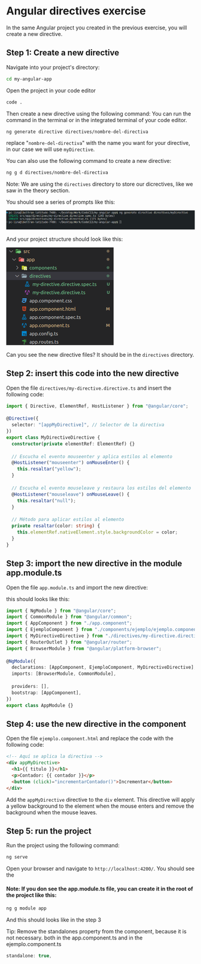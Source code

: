 # Angular directives exercise

In the same Angular project you created in the previous exercise, you will
create a new directive.

## Step 1: Create a new directive

Navigate into your project's directory:

```bash
cd my-angular-app
```

Open the project in your code editor

```bash
code .
```

Then create a new directive using the following command: You can run the command
in the terminal or in the integrated terminal of your code editor.

```bash
ng generate directive directives/nombre-del-directiva
```

replace "`nombre-del-directiva`" with the name you want for your directive, in
our case we will use `myDirective`.

You can also use the following command to create a new directive:

```bash
ng g d directives/nombre-del-directiva
```

Note: We are using the `directives` directory to store our dicrectives, like we
saw in the theory section.

You should see a series of prompts like this:

![alt text](image-2.png)

And your project structure should look like this:

![alt text](image-3.png)

Can you see the new directive files? It should be in the `directives` directory.

## Step 2: insert this code into the new directive

Open the file `directives/my-directive.directive.ts` and insert the following
code:

```typescript
import { Directive, ElementRef, HostListener } from "@angular/core";

@Directive({
  selector: "[appMyDirective]", // Selector de la directiva
})
export class MyDirectiveDirective {
  constructor(private elementRef: ElementRef) {}

  // Escucha el evento mouseenter y aplica estilos al elemento
  @HostListener("mouseenter") onMouseEnter() {
    this.resaltar("yellow");
  }

  // Escucha el evento mouseleave y restaura los estilos del elemento
  @HostListener("mouseleave") onMouseLeave() {
    this.resaltar("null");
  }

  // Método para aplicar estilos al elemento
  private resaltar(color: string) {
    this.elementRef.nativeElement.style.backgroundColor = color;
  }
}
```

## Step 3: import the new directive in the module app.module.ts

Open the file `app.module.ts` and import the new directive:

this should looks like this:

```typescript
import { NgModule } from "@angular/core";
import { CommonModule } from "@angular/common";
import { AppComponent } from "./app.component";
import { EjemploComponent } from "./components/ejemplo/ejemplo.component";
import { MyDirectiveDirective } from "./directives/my-directive.directive";
import { RouterOutlet } from "@angular/router";
import { BrowserModule } from "@angular/platform-browser";

@NgModule({
  declarations: [AppComponent, EjemploComponent, MyDirectiveDirective], // here
  imports: [BrowserModule, CommonModule],

  providers: [],
  bootstrap: [AppComponent],
})
export class AppModule {}
```

## Step 4: use the new directive in the component

Open the file `ejemplo.component.html` and replace the code with the following
code:

```html
<!-- Aquí se aplica la directiva -->
<div appMyDirective>
  <h1>{{ titulo }}</h1>
  <p>Contador: {{ contador }}</p>
  <button (click)="incrementarContador()">Incrementar</button>
</div>
```

Add the `appMyDirective` directive to the `div` element. This directive will
apply a yellow background to the element when the mouse enters and remove the
background when the mouse leaves.

## Step 5: run the project

Run the project using the following command:

```bash
ng serve
```

Open your browser and navigate to `http://localhost:4200/`. You should see the

#### **Note:** If you don see the app.module.ts file, you can create it in the **root** of the project like this:

```bash
ng g module app
```

And this should looks like in the step 3

Tip: Remove the standalones property from the component, because it is not
necessary. both in the app.component.ts and in the ejemplo.component.ts

```typescript
standalone: true,
```
